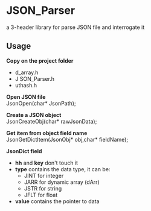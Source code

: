 # JSON_Parser
a 3-header library for parse JSON file and interrogate it


## Usage
**Copy on the project folder** 
- d_array.h
- J SON_Parser.h
- uthash.h

**Open JSON file**<br>
JsonOpen(char* JsonPath);

**Create a JSON object**<br>
JsonCreateObj(char* rawJsonData);

**Get item from object field name**<br>
JsonGetDictItem(JsonObj* obj,char* fieldName);

**JsonDict field**<br>
- **hh** and **key** don't touch it
- **type** contains the data type, it can be:
    - JINT  for integer
    - JARR for dynamic array (dArr)
    - JSTR for string
    - JFLT for float
- **value** contains the pointer to data




 
